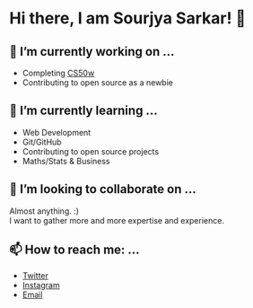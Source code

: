 # Hi there, I am Sourjya Sarkar! 👋

## 🔭 I’m currently working on ...

- Completing [CS50w](https://cs50.harvard.edu/web/2020/)
- Contributing to open source as a newbie

## 🌱 I’m currently learning ...

- Web Development
- Git/GitHub
- Contributing to open source projects
- Maths/Stats & Business

## 👯 I’m looking to collaborate on ...

Almost anything. :) <br>
I want to gather more and more expertise and experience.

## 📫 How to reach me: ...

- [Twitter](https://twitter.com/SourjyaSarkar25)
- [Instagram](https://www.instagram.com/sourjya.sarkar/)
- [Email](mailto:sourjyas.work@gmail.com)

<!--
**OrientsVictor/OrientsVictor** is a ✨ _special_ ✨ repository because its `README.md` (this file) appears on your GitHub profile.

Here are some ideas to get you started:

- 🔭 I’m currently working on ...
- 🌱 I’m currently learning ...
- 👯 I’m looking to collaborate on ...
- 🤔 I’m looking for help with ...
- 💬 Ask me about ...
- 📫 How to reach me: ...
- 😄 Pronouns: ...
- ⚡ Fun fact: ...
-->
